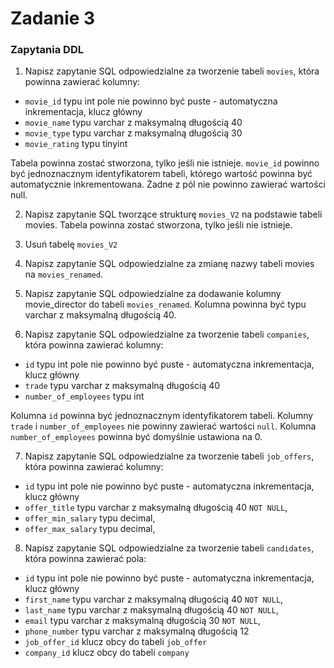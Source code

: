 # Zadanie 3

### Zapytania DDL

1) Napisz zapytanie SQL odpowiedzialne za tworzenie tabeli `movies`, która powinna zawierać kolumny:
 - `movie_id` typu int pole nie powinno być puste - automatyczna inkrementacja, klucz główny
 - `movie_name` typu varchar z maksymalną długością 40
 - `movie_type` typu varchar z maksymalną długością 30
 - `movie_rating` typu tinyint

Tabela powinna zostać stworzona, tylko jeśli nie istnieje. `movie_id` powinno być jednoznacznym identyfikatorem tabeli, którego wartość powinna być automatycznie inkrementowana. Żadne z pól nie powinno zawierać wartości null.

2) Napisz zapytanie SQL tworzące strukturę `movies_V2` na podstawie tabeli movies. Tabela powinna zostać stworzona, tylko jeśli nie istnieje.

3) Usuń tabelę `movies_V2`

4) Napisz zapytanie SQL odpowiedzialne za zmianę nazwy tabeli movies na `movies_renamed`.

5) Napisz zapytanie SQL odpowiedzialne za dodawanie kolumny movie_director do tabeli `movies_renamed`. Kolumna powinna być typu varchar z maksymalną długością 40.

6) Napisz zapytanie SQL odpowiedzialne za tworzenie tabeli `companies`, która powinna zawierać kolumny:
  - `id` typu int pole nie powinno być puste - automatyczna inkrementacja, klucz główny
  - `trade` typu varchar z maksymalną długością 40
  - `number_of_employees` typu int
    
Kolumna `id` powinna być jednoznacznym identyfikatorem tabeli. Kolumny `trade` i `number_of_employees` nie powinny zawierać wartości `null`. Kolumna `number_of_employees` powinna być domyślnie ustawiona na 0.


7) Napisz zapytanie SQL odpowiedzialne za tworzenie tabeli `job_offers`, która powinna zawierać kolumny:
  - `id` typu int pole nie powinno być puste - automatyczna inkrementacja, klucz główny
  - `offer_title` typu varchar z maksymalną długością 40 `NOT NULL`,
  - `offer_min_salary` typu decimal,
  - `offer_max_salary` typu decimal,

8) Napisz zapytanie SQL odpowiedzialne za tworzenie tabeli `candidates`, która powinna zawierać pola:
 - `id` typu int pole nie powinno być puste - automatyczna inkrementacja, klucz główny
 - `first_name` typu varchar z maksymalną długością 40 `NOT NULL`,
 - `last_name` typu varchar z maksymalną długością 40 `NOT NULL`,
 - `email` typu varchar z maksymalną długością 30 `NOT NULL`,
 - `phone_number` typu varchar z maksymalną długością 12
 - `job_offer_id` klucz obcy do tabeli `job_offer` 
 - `company_id` klucz obcy do tabeli `company`
